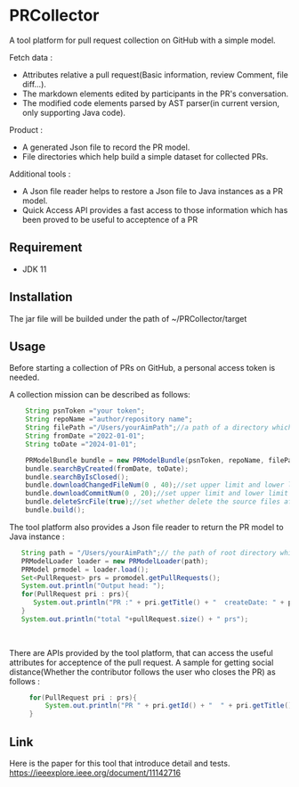 # PRCollector
A tool platform for pull request collection on GitHub with a simple model. 

Fetch data :  
* Attributes relative a pull request(Basic information, review Comment, file diff...).
* The markdown elements edited by participants in the PR's conversation.
* The modified code elements parsed by AST parser(in current version, only supporting Java code).

Product :
* A generated Json file to record the PR model.
* File directories which help build a simple dataset for collected PRs.

Additional tools : 
* A Json file reader helps to restore a Json file to Java instances as a PR model.
* Quick Access API provides a fast access to those information which has been proved to be useful to acceptence of a PR

## Requirement
* JDK 11

## Installation
The jar file will be builded under the path of ~/PRCollector/target

## Usage
Before starting a collection of PRs on GitHub, a personal access token is needed.

A collection mission can be described as follows: 
```java
    String psnToken ="your token";
    String repoName ="author/repository name";
    String filePath ="/Users/yourAimPath";//a path of a directory which you want to set the root path of dataset
    String fromDate ="2022-01-01";
    String toDate ="2024-01-01";

    PRModelBundle bundle = new PRModelBundle(psnToken, repoName, filePath);
    bundle.searchByCreated(fromDate, toDate);
    bundle.searchByIsClosed();
    bundle.downloadChangedFileNum(0 , 40);//set upper limit and lower limit for the number of changed files
    bundle.downloadCommitNum(0 , 20);//set upper limit and lower limit for the number of commits
    bundle.deleteSrcFile(true);//set whether delete the source files after the collection or not
    bundle.build();
```

 The tool platform also provides a Json file reader to return the PR model to Java instance :
 ```java
    String path = "/Users/yourAimPath";// the path of root directory which may be same as the set root directory of built dataset
    PRModelLoader loader = new PRModelLoader(path);
    PRModel prmodel = loader.load();
    Set<PullRequest> prs = promodel.getPullRequests();
    System.out.println("Output head: ");
    for(PullRequest pri : prs){
       System.out.println("PR :" + pri.getTitle() + "  createDate: " + pr.getCreateDate());
    }
    System.out.println("total "+pullRequest.size() + " prs");
    
      
 ```

 There are APIs provided by the tool platform, that can access the useful attributes for acceptence of the pull request. A sample for getting social distance(Whether the contributor follows the user who closes the PR) as follows : 
  ```java
       for(PullRequest pri : prs){
           System.out.println("PR " + pri.getId() + "  " + pri.getTitle() + "  Social_instance with platform : " + ParticipantRelevance.socialDistanceExists(pri));
       }     
  ```

## Link
Here is the paper for this tool that introduce detail and tests. https://ieeexplore.ieee.org/document/11142716
